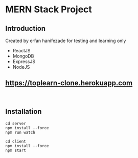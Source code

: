 # MERN Stack Project

## Introduction
Created by erfan hanifezade for testing and learning only
- ReactJS
- MongoDB
- ExpressJS
- NodeJS

## https://toplearn-clone.herokuapp.com

<br>

## Installation
```
cd server
npm install --force
npm run watch

cd client
npm install --force
npm start
```